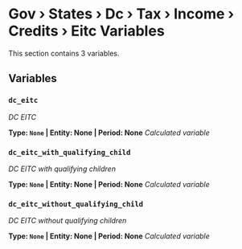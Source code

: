 # Gov › States › Dc › Tax › Income › Credits › Eitc Variables

This section contains 3 variables.

## Variables

### `dc_eitc`
*DC EITC*

**Type: `None` | Entity: None | Period: None**
*Calculated variable*

### `dc_eitc_with_qualifying_child`
*DC EITC with qualifying children*

**Type: `None` | Entity: None | Period: None**
*Calculated variable*

### `dc_eitc_without_qualifying_child`
*DC EITC without qualifying children*

**Type: `None` | Entity: None | Period: None**
*Calculated variable*
